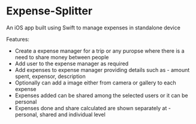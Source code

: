 # Expense-Splitter
An iOS app built using Swift to manage expenses in standalone device

Features:
  - Create a expense manager for a trip or any puropse where there is a need to share money between people
  - Add user to the expense manager as required
  - Add expenses to expense manager providing details such as - amount spent, expensor, description
  - Optionally can add a image either from camera or gallery to each expense
  - Expenses added can be shared among the selected users or it can be personal
  - Expenses done and share calculated are shown separately at - personal, shared and individual level
